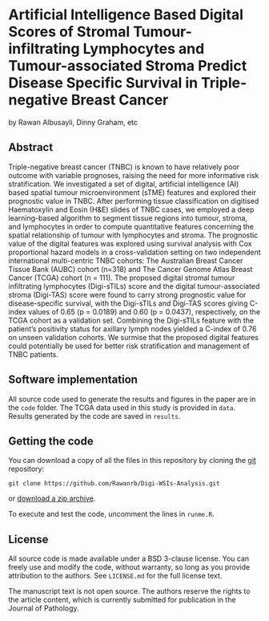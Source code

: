 # Artificial Intelligence Based Digital Scores of Stromal Tumour-infiltrating Lymphocytes and Tumour-associated Stroma Predict Disease Specific Survival in Triple-negative Breast Cancer
by
Rawan Albusayli,
Dinny Graham,
etc

## Abstract
Triple-negative breast cancer (TNBC) is known to have relatively poor 
outcome with variable prognoses, raising the need for more informative 
risk stratification. We investigated a set of digital, artificial intelligence (AI) 
based spatial tumour microenvironment (sTME) features and explored their prognostic 
value in TNBC. After performing tissue classification on digitised Haematoxylin and Eosin (H&E) 
slides of TNBC cases, we employed a deep learning-based algorithm to segment tissue regions into tumour, 
stroma, and lymphocytes in order to compute quantitative features concerning the spatial relationship of 
tumour with lymphocytes and stroma. The prognostic value of the digital features was explored using survival 
analysis with Cox proportional hazard models in a cross-validation setting on two independent international 
multi-centric TNBC cohorts: The Australian Breast Cancer Tissue Bank (AUBC) cohort (n=318) and 
The Cancer Genome Atlas Breast Cancer (TCGA) cohort (n = 111). The proposed digital stromal tumour infiltrating 
lymphocytes (Digi-sTILs) score and the digital tumour-associated stroma (Digi-TAS) score were found to carry strong 
prognostic value for disease-specific survival, with the Digi-sTILs and Digi-TAS scores giving C-index values of 0.65 (p = 0.0189) 
and 0.60 (p = 0.0437), respectively, on the TCGA cohort as a validation set. Combining the Digi-sTILs feature with the patient’s 
positivity status for axillary lymph nodes yielded a C-index of 0.76 on unseen validation cohorts. We surmise that the proposed 
digital features could potentially be used for better risk stratification and management of TNBC patients. 

## Software implementation

All source code used to generate the results and figures in the paper are in
the `code` folder.
The TCGA data used in this study is provided in `data`.
Results generated by the code are saved in `results`.

## Getting the code

You can download a copy of all the files in this repository by cloning the
[git](https://git-scm.com/) repository:

    git clone https://github.com/Rawanrb/Digi-WSIs-Analysis.git

or [download a zip archive](https://github.com/Rawanrb/Digi-WSIs-Analysis/archive/refs/heads/main.zip).

To execute and test the code, uncomment the lines in `runme.R`.
## License 

All source code is made available under a BSD 3-clause license. You can freely
use and modify the code, without warranty, so long as you provide attribution
to the authors. See `LICENSE.md` for the full license text.

The manuscript text is not open source. The authors reserve the rights to the
article content, which is currently submitted for publication in the
Journal of Pathology.
